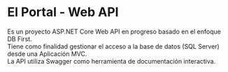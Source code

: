 # El Portal - Web API
Es un proyecto ASP.NET Core Web API en progreso basado en el enfoque DB First.<br>
Tiene como finalidad gestionar el acceso a la base de datos (SQL Server) desde una Aplicación MVC.<br>
La API utiliza Swagger como herramienta de documentación interactiva.

